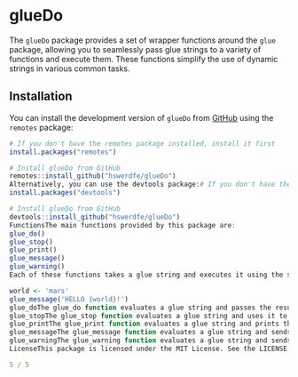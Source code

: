 # glueDo

The `glueDo` package provides a set of wrapper functions around the `glue` package, allowing you to seamlessly pass glue strings to a variety of functions and execute them. These functions simplify the use of dynamic strings in various common tasks.

## Installation

You can install the development version of `glueDo` from [GitHub](https://github.com) using the `remotes` package:

```r
# If you don't have the remotes package installed, install it first
install.packages("remotes")

# Install glueDo from GitHub
remotes::install_github("hswerdfe/glueDo")
Alternatively, you can use the devtools package:# If you don't have the devtools package installed, install it first
install.packages("devtools")

# Install glueDo from GitHub
devtools::install_github("hswerdfe/glueDo")
FunctionsThe main functions provided by this package are:
glue_do()
glue_stop()
glue_print()
glue_message()
glue_warning()
Each of these functions takes a glue string and executes it using the specified function (print, message, warning, etc.).UsageHere’s an example of how to use the glue_message function:library(glueDo)

world <- 'mars'
glue_message('HELLO {world}!')
glue_doThe glue_do function evaluates a glue string and passes the result to a specified function.glue_do("The answer is {42}", .func = print)
glue_stopThe glue_stop function evaluates a glue string and uses it to throw an error.glue_stop("An error occurred: {error_message}", error_message = "Something went wrong")
glue_printThe glue_print function evaluates a glue string and prints the result.glue_print("The quick brown fox {action}", action = "jumps over the lazy dog")
glue_messageThe glue_message function evaluates a glue string and sends it as a message.glue_message("Welcome to {place}", place = "New York")
glue_warningThe glue_warning function evaluates a glue string and sends it as a warning.glue_warning("This is a warning about {issue}", issue = "disk space")
LicenseThis package is licensed under the MIT License. See the LICENSE file for more details.```

5 / 5


